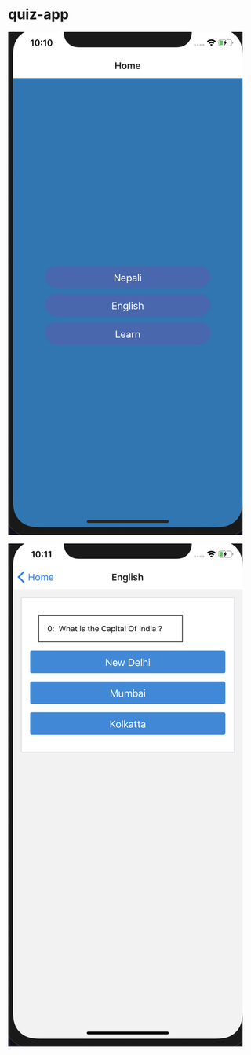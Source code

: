 # quiz-app


![Home View](https://github.com/bxs1561/quiz-app/blob/master/Screen%20Shot%202020-05-10%20at%2010.10.13%20PM.png)

![Quiz View](https://github.com/bxs1561/quiz-app/blob/master/Screen%20Shot%202020-05-10%20at%2010.11.23%20PM.png)
